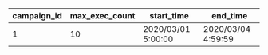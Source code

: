 |campaign_id|max_exec_count|start_time|end_time|
| --- | --- | --- | --- |
|1|10|2020/03/01 5:00:00|2020/03/04 4:59:59|